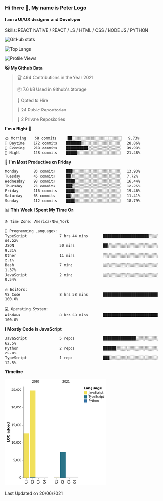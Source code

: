 ### Hi there 👋, My name is Peter Logo
#### I am a UI/UX designer and Developer
Skills: REACT NATIVE / REACT / JS / HTML / CSS / NODE JS / PYTHON

![GitHub stats](https://github-readme-stats.vercel.app/api?username=peterlogo&show_icons=true&count_private=true&theme=dark)

![Top Langs](https://github-readme-stats.vercel.app/api/top-langs/?username=peterlogo&theme=dark&layout=compact&langs_count=8)

<!--START_SECTION:waka-->
![Profile Views](http://img.shields.io/badge/Profile%20Views-0-blue)

**🐱 My Github Data** 

> 🏆 494 Contributions in the Year 2021
 > 
> 📦 7.6 kB Used in Github's Storage 
 > 
> 💼 Opted to Hire
 > 
> 📜 24 Public Repositories 
 > 
> 🔑 2 Private Repositories  
 > 
**I'm a Night 🦉** 

```text
🌞 Morning    58 commits     ██░░░░░░░░░░░░░░░░░░░░░░░   9.73% 
🌆 Daytime    172 commits    ███████░░░░░░░░░░░░░░░░░░   28.86% 
🌃 Evening    238 commits    ██████████░░░░░░░░░░░░░░░   39.93% 
🌙 Night      128 commits    █████░░░░░░░░░░░░░░░░░░░░   21.48%

```
📅 **I'm Most Productive on Friday** 

```text
Monday       83 commits     ███░░░░░░░░░░░░░░░░░░░░░░   13.93% 
Tuesday      46 commits     ██░░░░░░░░░░░░░░░░░░░░░░░   7.72% 
Wednesday    98 commits     ████░░░░░░░░░░░░░░░░░░░░░   16.44% 
Thursday     73 commits     ███░░░░░░░░░░░░░░░░░░░░░░   12.25% 
Friday       116 commits    ████░░░░░░░░░░░░░░░░░░░░░   19.46% 
Saturday     68 commits     ██░░░░░░░░░░░░░░░░░░░░░░░   11.41% 
Sunday       112 commits    ████░░░░░░░░░░░░░░░░░░░░░   18.79%

```


📊 **This Week I Spent My Time On** 

```text
⌚︎ Time Zone: America/New_York

💬 Programming Languages: 
TypeScript               7 hrs 44 mins       █████████████████████░░░░   86.22% 
JSON                     50 mins             ██░░░░░░░░░░░░░░░░░░░░░░░   9.31% 
Other                    11 mins             ░░░░░░░░░░░░░░░░░░░░░░░░░   2.1% 
Bash                     7 mins              ░░░░░░░░░░░░░░░░░░░░░░░░░   1.37% 
JavaScript               2 mins              ░░░░░░░░░░░░░░░░░░░░░░░░░   0.54%

🔥 Editors: 
VS Code                  8 hrs 58 mins       █████████████████████████   100.0%

💻 Operating System: 
Windows                  8 hrs 58 mins       █████████████████████████   100.0%

```

**I Mostly Code in JavaScript** 

```text
JavaScript               5 repos             ███████████████░░░░░░░░░░   62.5% 
Python                   2 repos             ██████░░░░░░░░░░░░░░░░░░░   25.0% 
TypeScript               1 repo              ███░░░░░░░░░░░░░░░░░░░░░░   12.5%

```


**Timeline**

![Chart not found](https://raw.githubusercontent.com/peterlogo/peterlogo/main/charts/bar_graph.png) 


 Last Updated on 20/06/2021
<!--END_SECTION:waka-->


